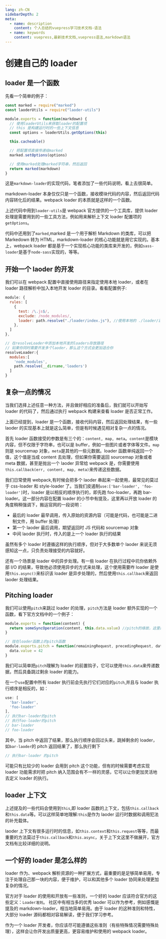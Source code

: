 ```yaml
---
lang: zh-CN
sidebarDepth: 2
meta:
  - name: description
    content: 个人总结的vuepress学习技术文档-语法
  - name: keywords
    content: vuepress,最新技术文档,vuepress语法,markdown语法
---
```


# 创建自己的 loader

## loader 是一个函数

先看一个简单的例子：

```js
const marked = require("marked")
const laoderUtils = require("laoder-utils")

module.exports = function(markdown) {
  // 使用loaderUtils来获取loader的配置项
  // this 是构建运行时的一些上下文信息
  const options = loaderUtils.getOptions(this)

  this.cacheable()

  // 把配置项直接传递给marked
  marked.setOptions(options)

  // 使用marked处理marked字符串，然后返回
  return marked(markdown)
}
```

这是`markdown-loader`的实现代码，笔者添加了一些代码说明，看上去很简单。

markdown-loader 本身仅仅只是一个函数，接收模块代码的内容，然后返回代码内容转化后的结果。webpack loader 的本质就是这样的一个函数。

上述代码中用到`loader-utils`是 webpack 官方提供的一个工具库，提供 loader 处理是需要用到的一些工具方法，例如用来解析上下文 loader 配置项的`getOptions`。

代码中还用到了`marked`,marked 是一个用于解析 Markdown 的类库，可以把 Markedown 转为 HTML，markdown-loader 的核心功能就是用它实现的。基本上，webpack loader 都是基于一个实现核心功能的类库来开发的，例如`sass-loader`是基于`node-sass`实现的，等等。

## 开始一个 laoder 的开发

我们可以在 webpack 配置中直接使用路径来指定使用本地 loader，或者在 loader 路径解析中加入本地开发 loader 的目录。看看配置例子:

```js
module: {
  rules: [
    {
      test: /\.js$/,
      exclude: /node_modules/,
      loader: path.resolve("./loader/index.js"), //使用本地的 ./loader/index.js作为loader
    },
  ]
},

// 在resolveLoader中添加本地开发的loaders存放路径
// 如果你同时需要开发多个laoder，那么这个方式会更加适合你
resolveLoader:{
  modules:[
    'node_modules',
    path.resolve(__dirname,'loaders')
  ]
}
```

## 复杂一点的情况

当我们选择上述任意一种方法，并且做好相应的准备后，我们就可以开始写 loader 的代码了，然后通过执行 webpack 构建来查看 loader 是否正常工作。

上面已经提到，loader 是一个函数，接收代码内容，然后返回处理结果，有一些 laoder 的实现基本上就是这么简单，但是有时候遇见相对复杂一点的情况。

首先 loader 函数接受的参数是有三个的：`content, map, meta`。`content`是模块内容，但不仅限于字符串，也可以是 buffer，例如一些图片或者字体等文件。`map`则是 sourcemap 对象，`meta`是其他的一些元数据。loader 函数单纯返回一个值，这个值是当成 content 去处理，但如果你需要返回 sourcemap 对象或者 meta 数据，甚至是抛出一个 laoder 异常给 webpack 是，你需要使用`this.callback(err, content, map, meta)`来传递这些数据。

我们日常使用 webpack,有时候会把多个 laoder 串起来一起使用，最常见的莫过于 css-loader 和 style-loader 了。当我们皮遏制`use:['bar-loader', 'foo-loader']`时，loader 是以相反的顺序执行的，即先跑 foo-loader，再跑 bar-loader。这一部分内容在配置 loader 的小节中有提及，这里再以开放 loader 的角度稍稍强调下，搬运官网的一段说明：

- 最后的 loader 最早调用，传入原始的资源内容（可能是代码，也可能是二进制文件，用 buffer 处理）
- 第一个 laoder 最后调用，期望返回时 JS 代码和 sourcemap 对象
- 中间 laoder 执行时，传入的是上一个 loader 执行的结果

虽然有多个 loader 时遵循这样的执行顺序，但对于大多数单个 laoder 来说无须感知这一点，只负责处理接受的内容就好。

还有一个场景是 loader 中的异步处理。有一些 loader 在执行过程中坑你依赖外部 I/O 的结果，导致他必须使用异步的方式来处理，这个使用需要咋 loader 是使用`this.async()`来标识该 loader 是异步处理的，然后使用`this.callback`来返回 laoder 处理结果。

## Pitching loader

我们可以使用`pitch`来跳过 loader 的处理，`pitch`方法是 loader 额外实现的一个函数，看下官方文档中的一个例子：

```js
module.exports = function(content) {
  return someSyncOperation(content, this.data.value) //pitch的缘故，这里的data.value为42
}

// 挂在loader函数上的pitch函数
module.exports.pitch = function(remainingRequest, precedingRequest, data) {
  data.value = 42
}
```

我们可以简单把`pitch`理解为 loader 的前置钩子，它可以使用`this.data`来传递数据，然后具备跳过剩余 loader 的能力。

在一个`use`配置中所有 loader 执行前会先执行它们对应的`pitch`,并且与 loader 执行顺序是相反的，如：

```js
use: [
  'bar-loader',
  'foo-loader'
],
// 执行bar-loader的pitch
// 执行foo-loader的pitch
// bar-loader
// foo-loader
```

其中，当 pitch 中返回了结果，那么执行顺序会回过头来，跳掉剩余的 loader，如`bar-laoder`的 pitch 返回结果了，那么执行剩下

```js
// 执行bar-loader 的pitch
```

可能只有比较少的 loader 会用到 pitch 这个功能，但有的时候需要考虑实现 loader 功能需求时把 pitch 纳入范围会有不一样的灵感，它可以让你更加灵活地去定义 loader 的执行。

## loader 上下文

上述提及的一些代码会使用到`this`,即 loader 函数的上下文，包括`this.callback`和`this.data`等。可以这样简单地理解:`this`是作为 laoder 运行时数据和调用犯法的补充载体。

laoder 上下文有很多运行时的信息，如`this.context`和`this.request`等等，而最重要的方法莫过于`this.callback`和`this.async`，关于上下文这里不做展开，官方文档有比较详细的说明。

## 一个好的 loader 是怎么样的

loader 作为、webpack 解析资源的一种扩展方式，最重要的是足够简单易用，专注于处理自己那一块的内容，便于维护，可以和其他多个 loader 协同来处理更加复杂的情况。

官方对于 loader 的使用和开放有一些准则，一个好的 loader 应该符合官方的这些定义：`Loader准则`。
社区中有相当多的优秀 laoder 可以作为参考，例如感慨是提及的 markdown-loader，相当地简单易用。由于 loader 的这种准则和特性，大部分 loader 源码都相对容易解读，便于我们学习参考。

作为一个 loader 开发者，你应该尽可能遵循这些准则（有些特殊情况需要特殊处理），这样会让你开发出质量更高，更容易维护和使用的 webpack loader。
